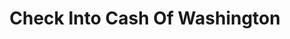 ---
title: Check Into Cash Of Washington
slug: check-into-cash-of-washington
updated-on: '2024-05-30T13:44:31.749Z'
created-on: '2024-05-30T13:41:46.671Z'
published-on: '2024-05-30T13:54:32.469Z'
f_city-state-2:
- cms/city/wenatchee-wa.md
- cms/city/kennewick-wa.md
- cms/city/longview-wa.md
- cms/city/bellevue-wa.md
- cms/city/vancouver-wa.md
- cms/city/bellingham-wa.md
- cms/city/centralia-wa.md
- cms/city/richland-wa.md
- cms/city/spokane-wa.md
- cms/city/bremerton-wa.md
- cms/city/lacey-wa.md
- cms/city/everett-wa.md
- cms/city/kent-wa.md
- cms/city/renton-wa.md
- cms/city/lynnwood-wa.md
- cms/city/olympia-wa.md
- cms/city/seattle-wa.md
- cms/city/veradale-wa.md
- cms/city/walla-walla-wa.md
f_locations:
- cms/payday-loan/check-into-cash-of-washington-13678.md
- cms/payday-loan/check-into-cash-of-washington-13679.md
- cms/payday-loan/check-into-cash-of-washington-13680.md
- cms/payday-loan/check-into-cash-of-washington-13681.md
- cms/payday-loan/check-into-cash-of-washington-13682.md
- cms/payday-loan/check-into-cash-of-washington-13683.md
- cms/payday-loan/check-into-cash-of-washington-13684.md
- cms/payday-loan/check-into-cash-of-washington-13685.md
- cms/payday-loan/check-into-cash-of-washington-13686.md
- cms/payday-loan/check-into-cash-of-washington-13687.md
- cms/payday-loan/check-into-cash-of-washington-13688.md
- cms/payday-loan/check-into-cash-of-washington-13689.md
- cms/payday-loan/check-into-cash-of-washington-13690.md
- cms/payday-loan/check-into-cash-of-washington-13691.md
- cms/payday-loan/check-into-cash-of-washington-13692.md
- cms/payday-loan/check-into-cash-of-washington-13693.md
- cms/payday-loan/check-into-cash-of-washington-13694.md
- cms/payday-loan/check-into-cash-of-washington-13695.md
- cms/payday-loan/check-into-cash-of-washington-13696.md
- cms/payday-loan/check-into-cash-of-washington-13697.md
- cms/payday-loan/check-into-cash-of-washington-13698.md
- cms/payday-loan/check-into-cash-of-washington-13699.md
- cms/payday-loan/check-into-cash-of-washington-13700.md
- cms/payday-loan/check-into-cash-of-washington-13701.md
f_states:
- cms/state/washington.md
layout: '[company].html'
tags: company
---